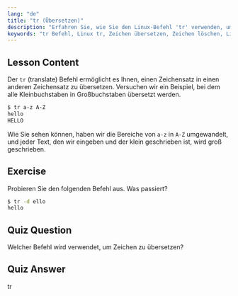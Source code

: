 ```yaml
---
lang: "de"
title: "tr (Übersetzen)"
description: "Erfahren Sie, wie Sie den Linux-Befehl 'tr' verwenden, um Zeichen zu übersetzen und zu löschen. Verstehen Sie die Zeichenübersetzung mit Beispielen und Übungen. Beginnen Sie Ihre Linux-Reise!"
keywords: "tr Befehl, Linux tr, Zeichen übersetzen, Zeichen löschen, Linux Tutorial, Linux für Anfänger, Linux Anleitung"
---
```


## Lesson Content

Der `tr` (translate) Befehl ermöglicht es Ihnen, einen Zeichensatz in einen anderen Zeichensatz zu übersetzen. Versuchen wir ein Beispiel, bei dem alle Kleinbuchstaben in Großbuchstaben übersetzt werden.

```bash
$ tr a-z A-Z
hello
HELLO
```

Wie Sie sehen können, haben wir die Bereiche von `a-z` in `A-Z` umgewandelt, und jeder Text, den wir eingeben und der klein geschrieben ist, wird groß geschrieben.

## Exercise

Probieren Sie den folgenden Befehl aus. Was passiert?

```bash
$ tr -d ello
hello
```

## Quiz Question

Welcher Befehl wird verwendet, um Zeichen zu übersetzen?

## Quiz Answer

tr
